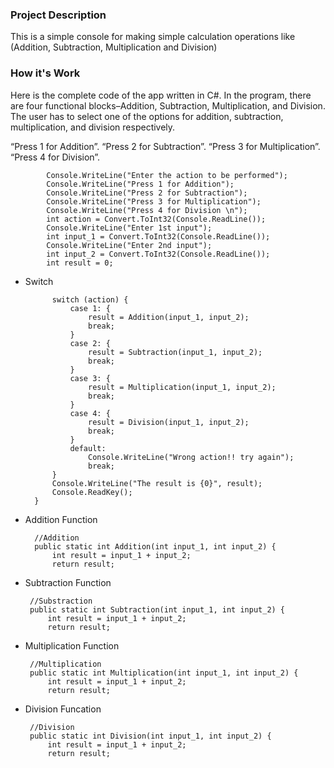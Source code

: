 ### Project Description ###
This is a simple console for making simple calculation operations like (Addition, Subtraction, Multiplication and Division)

### How it's Work ###
Here is the complete code of the app written in C#. In the program, there are four functional blocks–Addition, Subtraction, Multiplication, and Division. The user has to select one of the options for addition, subtraction, multiplication, and division respectively.

“Press 1 for Addition”.
“Press 2 for Subtraction”.
“Press 3 for Multiplication”.
“Press 4 for Division”.

            Console.WriteLine("Enter the action to be performed");  
            Console.WriteLine("Press 1 for Addition");  
            Console.WriteLine("Press 2 for Subtraction");  
            Console.WriteLine("Press 3 for Multiplication");  
            Console.WriteLine("Press 4 for Division \n");  
            int action = Convert.ToInt32(Console.ReadLine());  
            Console.WriteLine("Enter 1st input");  
            int input_1 = Convert.ToInt32(Console.ReadLine());  
            Console.WriteLine("Enter 2nd input");  
            int input_2 = Convert.ToInt32(Console.ReadLine());  
            int result = 0;  
            
* Switch

            switch (action) {  
                case 1: {  
                    result = Addition(input_1, input_2);  
                    break;  
                }  
                case 2: {  
                    result = Subtraction(input_1, input_2);  
                    break;  
                }  
                case 3: {  
                    result = Multiplication(input_1, input_2);  
                    break;  
                }  
                case 4: {  
                    result = Division(input_1, input_2);  
                    break;  
                }  
                default:  
                    Console.WriteLine("Wrong action!! try again");  
                    break;  
            }  
            Console.WriteLine("The result is {0}", result);  
            Console.ReadKey();  
        }  

* Addition Function

        //Addition  
        public static int Addition(int input_1, int input_2) {  
            int result = input_1 + input_2;  
            return result; 
            
 * Subtraction Function

        //Substraction  
        public static int Subtraction(int input_1, int input_2) {  
            int result = input_1 + input_2;  
            return result; 
            
 * Multiplication Function

        //Multiplication  
        public static int Multiplication(int input_1, int input_2) {  
            int result = input_1 + input_2;  
            return result;  
            
 * Division Funcation

        //Division  
        public static int Division(int input_1, int input_2) {  
            int result = input_1 + input_2;  
            return result;  
